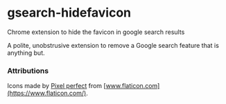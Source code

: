 # gsearch-hidefavicon
Chrome extension to hide the favicon in google search results

A polite, unobstrusive extension to remove a Google search feature that is anything but. 


### Attributions
Icons made by [Pixel perfect](https://www.flaticon.com/authors/pixel-perfect) from [www.flaticon.com](https://www.flaticon.com/).
